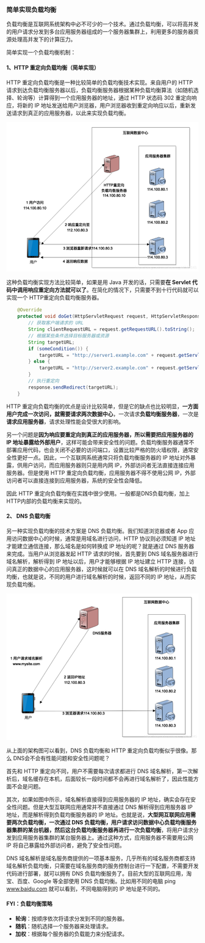 ### 简单实现负载均衡

负载均衡是互联网系统架构中必不可少的一个技术。通过负载均衡，可以将高并发的用户请求分发到多台应用服务器组成的一个服务器集群上，利用更多的服务器资源处理高并发下的计算压力。

简单实现一个负载均衡机制：

#### 1、HTTP 重定向负载均衡（简单实现）

HTTP 重定向负载均衡是一种比较简单的负载均衡技术实现。来自用户的 HTTP 请求到达负载均衡服务器以后，负载均衡服务器根据某种负载均衡算法（如随机选择、轮询等）计算得到一个应用服务器的地址，通过 HTTP 状态码 302 重定向响应，将新的 IP 地址发送给用户浏览器，用户浏览器收到重定向响应以后，重新发送请求到真正的应用服务器，以此来实现负载均衡。

<img src="./assets/简单实现负载均衡/68747470733a2f2f692d626c6f672e6373646e696d672e636e2f626c6f675f6d6967726174652f36353836306433626364386433313864303262306132333635356237306463612e706e67237069635f63656e746572.png" alt="在这里插入图片描述" style="zoom:67%;" />

这种负载均衡实现方法比较简单，如果是用 Java 开发的话，只需要**在 Servlet 代码中调用响应重定向方法就可以了**。在简化的情况下，只需要不到十行代码就可以实现一个 HTTP重定向负载均衡服务器。

```java
    @Override
    protected void doGet(HttpServletRequest request, HttpServletResponse response) throws ServletException, IOException {
        // 获取客户端请求的 URL
        String clientRequestURL = request.getRequestURL().toString();
        // 根据某些条件选择目标服务器或资源
        String targetURL;
        if (someCondition()) {
            targetURL = "http://server1.example.com" + request.getServletPath();
        } else {
            targetURL = "http://server2.example.com" + request.getServletPath();
        }
        // 执行重定向
        response.sendRedirect(targetURL);
    }
```



HTTP 重定向负载均衡的优点是设计比较简单，但是它的缺点也比较明显，**一方面用户完成一次访问，就需要请求两次数据中心**，一次请求**负载均衡服务器**，一次是**请求应用服务器**，请求处理性能会受很大的影响。

另一个问题是**因为响应要重定向到真正的应用服务器，所以需要把应用服务器的 IP 地址暴露给外部用户**，这样可能会带来安全性的问题。负载均衡服务器通常不部署应用代码，也会关闭不必要的访问端口，设置比较严格的防火墙权限，通常安全性更好一点。因此，一个互联网系统通常只将负载均衡服务器的 IP 地址对外暴露，供用户访问，而应用服务器则只是用内网 IP，外部访问者无法直接连接应用服务器。但是使用 HTTP 重定向负载均衡，应用服务器不得不使用公网 IP，外部访问者可以直接连接到应用服务器，系统的安全性会降低。

因此 HTTP 重定向负载均衡在实践中很少使用。一般都是DNS负载均衡，加上HTTP内部的负载均衡来实现的。

#### 2、 DNS 负载均衡

另一种实现负载均衡的技术方案是 DNS 负载均衡。我们知道浏览器或者 App 应用访问数据中心的时候，通常是用域名进行访问，HTTP 协议则必须知道 IP 地址才能建立通信连接，那么域名是如何转换成 IP 地址的呢？就是通过 DNS 服务器来完成。当用户从浏览器发起 HTTP 请求的时候，首先要到 DNS 域名服务器进行域名解析，解析得到 IP 地址以后，用户才能够根据 IP 地址建立 HTTP 连接，访问真正的数据中心的应用服务器，这时候就可以在 DNS 域名解析的时候进行负载均衡，也就是说，不同的用户进行域名解析的时候，返回不同的 IP 地址，从而实现负载均衡。

![在这里插入图片描述](./assets/简单实现负载均衡/68747470733a2f2f692d626c6f672e6373646e696d672e636e2f626c6f675f6d6967726174652f34316635376163376664336538623762663466313230643064353136313730312e706e67237069635f63656e746572.png)

从上面的架构图可以看到，DNS 负载均衡和 HTTP 重定向负载均衡似乎很像。那么 DNS会不会有性能问题和安全性问题呢？

首先和 HTTP 重定向不同，用户不需要每次请求都进行 DNS 域名解析，第一次解析后，域名缓存在本机，后面较长一段时间都不会再进行域名解析了，因此性能方面不会是问题。

其次，如果如图中所示，域名解析直接得到应用服务器的 IP 地址，确实会存在安全性问题。但是大型互联网应用通常并不直接通过 DNS 解析得到应用服务器 IP 地址，而是解析得到负载均衡服务器的 IP 地址。也就是说，**大型网互联网应用需要两次负载均衡，一次通过 DNS 负载均衡，用户请求访问数据中心负载均衡服务器集群的某台机器，然后这台负载均衡服务器再进行一次负载均衡**，将用户请求分发到应用服务器集群的某台服务器上。通过这种方式，应用服务器不需要用公网 IP 将自己暴露给外部访问者，避免了安全性问题。

DNS 域名解析是域名服务商提供的一项基本服务，几乎所有的域名服务商都支持域名解析负载均衡，只需要在域名服务商的服务控制台进行一下配置，不需要开发代码进行部署，就可以拥有 DNS 负载均衡服务了。目前大型的互联网应用，淘宝、百度、Google 等全部使用 DNS 负载均衡。比如用不同的电脑 ping www.baidu.com 就可以看到，不同电脑得到的 IP 地址是不同的。

#### FYI：负载均衡策略

- **轮询**：按顺序依次将请求分发到不同的服务器。
- **随机**：随机选择一个服务器来处理请求。
- **加权**：根据每个服务器的负载能力来分配请求。